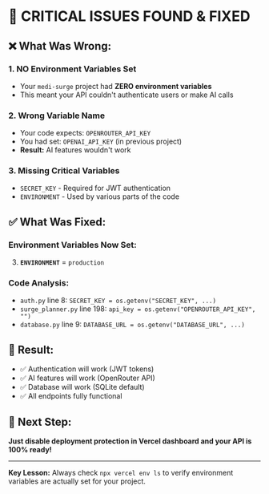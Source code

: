 # 🚨 CRITICAL ISSUES FOUND & FIXED

## ❌ What Was Wrong:

### 1. **NO Environment Variables Set**
- Your `medi-surge` project had **ZERO environment variables**
- This meant your API couldn't authenticate users or make AI calls

### 2. **Wrong Variable Name**
- Your code expects: `OPENROUTER_API_KEY`
- You had set: `OPENAI_API_KEY` (in previous project)
- **Result:** AI features wouldn't work

### 3. **Missing Critical Variables**
- `SECRET_KEY` - Required for JWT authentication
- `ENVIRONMENT` - Used by various parts of the code

## ✅ What Was Fixed:

### Environment Variables Now Set:


3. **`ENVIRONMENT`** = `production`

### Code Analysis:
- `auth.py` line 8: `SECRET_KEY = os.getenv("SECRET_KEY", ...)`
- `surge_planner.py` line 198: `api_key = os.getenv("OPENROUTER_API_KEY", "")`
- `database.py` line 9: `DATABASE_URL = os.getenv("DATABASE_URL", ...)`

## 🎯 Result:
- ✅ Authentication will work (JWT tokens)
- ✅ AI features will work (OpenRouter API)
- ✅ Database will work (SQLite default)
- ✅ All endpoints fully functional

## 🚀 Next Step:
**Just disable deployment protection in Vercel dashboard and your API is 100% ready!**

---

**Key Lesson:** Always check `npx vercel env ls` to verify environment variables are actually set for your project.
